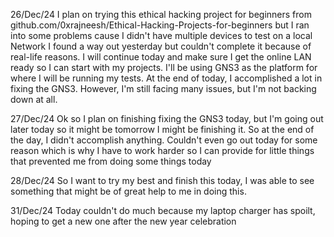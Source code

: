 26/Dec/24
  I plan on trying this ethical hacking project for beginners from github.com/0xrajneesh/Ethical-Hacking-Projects-for-beginners but I ran into some problems cause I didn't have
multiple devices to test on a local Network I found a way out yesterday but couldn't complete it because of real-life reasons. I will continue today and make sure I get the online LAN ready so I can start with my projects. I'll be using GNS3 as the platform for where I will be running my tests.
  At the end of today, I accomplished a lot in fixing the GNS3. However, I'm still facing many issues, but I'm not backing down at all.

27/Dec/24
  Ok so I plan on finishing fixing the GNS3 today, but I'm going out later today so it might be tomorrow I might be finishing it. So at the end of the day, I didn't accomplish anything. Couldn't even go out today for some reason which is why I have to work harder so I can provide for little things that prevented me from doing some things today

28/Dec/24
  So I want to try my best and finish this today, I was able to see something that might be of great help to me in doing this.

31/Dec/24
  Today couldn't do much because my laptop charger has spoilt, hoping to get a new one after the new year celebration 